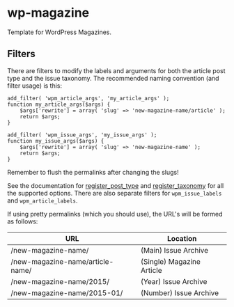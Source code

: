 # wp-magazine
Template for WordPress Magazines.

## Filters

There are filters to modify the labels and arguments for both the article post type and the issue taxonomy. The recommended naming convention (and filter usage) is this:

    add_filter( 'wpm_article_args', 'my_article_args' );
    function my_article_args($args) {
        $args['rewrite'] = array( 'slug' => 'new-magazine-name/article' );
        return $args;
    }

    add_filter( 'wpm_issue_args', 'my_issue_args' );
    function my_issue_args($args) {
        $args['rewrite'] = array( 'slug' => 'new-magazine-name' );
        return $args;
    }

Remember to flush the permalinks after changing the slugs!

See the documentation for <a href="https://developer.wordpress.org/reference/functions/register_post_type/">register_post_type</a> and <a href="https://developer.wordpress.org/reference/functions/register_taxonomy/">register_taxonomy</a> for all the supported options. There are also separate filters for `wpm_issue_labels` and `wpm_article_labels`. 

If using pretty permalinks (which you should use), the URL's will be formed as follows:

| URL                              | Location                  |
| -------------------------------- | ------------------------- |
| /new-magazine-name/              | (Main) Issue Archive      |
| /new-magazine-name/article-name/ | (Single) Magazine Article |
| /new-magazine-name/2015/         | (Year) Issue Archive      |
| /new-magazine-name/2015-01/       | (Number) Issue Archive    |
